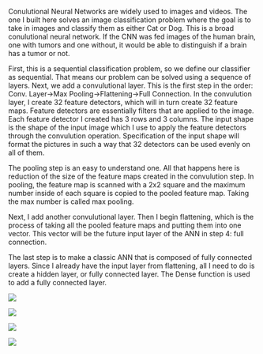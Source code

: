 Conulutional Neural Networks are widely used to images and videos. The one I built here solves an image classification problem
where the goal is to take in images and classify them as either Cat or Dog. This is a broad conulutional neural network. If the
CNN was fed images of the human brain, one with tumors and one without, it would be able to distinguish if a brain has a tumor or
not.

First, this is a sequential classification problem, so we define our classifier as sequential. That means our problem can 
be solved using a sequence of layers. Next, we add a convulutional layer. This is the first step in the order: Conv. Layer->Max
Pooling->Flattening->Full Connection. In the convulution layer, I create 32 feature detectors, which will in turn create 32 feature
maps. Feature detectors are essentially filters that are applied to the image. Each feature detector I created has 3 rows and 3
columns. The input shape is the shape of the input image which I use to apply the feature detectors through the convulution
operation. Specification of the input shape will format the pictures in such a way that 32 detectors can be used evenly on
all of them.

The pooling step is an easy to understand one. All that happens here is reduction of the size of the feature maps created in
the convulution step. In pooling, the feature map is scanned with a 2x2 square and the maximum number inside of each square is
copied to the pooled feature map. Taking the max number is called max pooling.

Next, I add another convulutional layer. Then I begin flattening, which is the process of taking all the pooled feature maps and
putting them into one vector. This vector will be the future input layer of the ANN in step 4: full connection.

The last step is to make a classic ANN that is composed of fully connected layers. Since I already have the input layer from
flattening, all I need to do is create a hidden layer, or fully connected layer. The Dense function is used to add a fully
connected layer.

![](images/ml9.png)

![](images/ml9.png)

![](images/ml9.png)

![](images/ml9.png)

